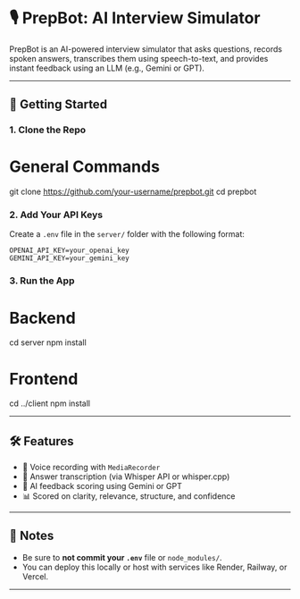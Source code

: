 # 🎙️ PrepBot: AI Interview Simulator

PrepBot is an AI-powered interview simulator that asks questions, records spoken answers, transcribes them using speech-to-text, and provides instant feedback using an LLM (e.g., Gemini or GPT).

---
## 🚀 Getting Started

### 1. Clone the Repo

# General Commands
git clone https://github.com/your-username/prepbot.git
cd prepbot

### 2. Add Your API Keys

Create a `.env` file in the `server/` folder with the following format:

```env
OPENAI_API_KEY=your_openai_key
GEMINI_API_KEY=your_gemini_key
```
### 3. Run the App

# Backend
cd server
npm install

# Frontend
cd ../client
npm install

---

## 🛠 Features

- 🎤 Voice recording with `MediaRecorder`
- 🧠 Answer transcription (via Whisper API or whisper.cpp)
- 🤖 AI feedback scoring using Gemini or GPT
- 📊 Scored on clarity, relevance, structure, and confidence

---

## 📌 Notes

- Be sure to **not commit your `.env`** file or `node_modules/`.
- You can deploy this locally or host with services like Render, Railway, or Vercel.

---



